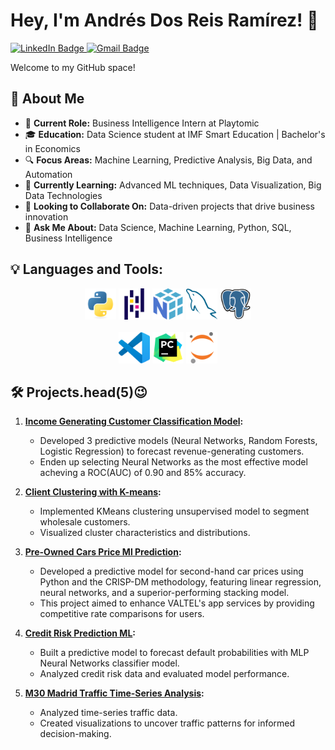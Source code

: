  # Hey, I'm Andrés Dos Reis Ramírez! 👋

<div id="badges">
  <a href="https://www.linkedin.com/in/andresdosreis11/">
    <img src="https://img.shields.io/badge/LinkedIn-blue?style=for-the-badge&logo=linkedin&logoColor=white" alt="LinkedIn Badge"/>
  </a>
  <a href="andresdosreisramirez@gmail.com">
    <img src="https://img.shields.io/badge/Gmail-D14836?style=for-the-badge&logo=gmail&logoColor=white" alt="Gmail Badge"/>
  </a>
</div>

Welcome to my GitHub space!

## 🌟 About Me
- 💼 **Current Role:** Business Intelligence Intern at Playtomic
- 🎓 **Education:** Data Science student at IMF Smart Education | Bachelor's in Economics
- 🔍 **Focus Areas:** Machine Learning, Predictive Analysis, Big Data, and Automation
- 🌱 **Currently Learning:** Advanced ML techniques, Data Visualization, Big Data Technologies
- 👯 **Looking to Collaborate On:** Data-driven projects that drive business innovation
- 💬 **Ask Me About:** Data Science, Machine Learning, Python, SQL, Business Intelligence

## 💡 Languages and Tools:
<div align="center">
  <img src="https://raw.githubusercontent.com/devicons/devicon/master/icons/python/python-original.svg" alt="Python" width="50" height="50"/>
  <img src="https://raw.githubusercontent.com/devicons/devicon/master/icons/pandas/pandas-original.svg" alt="Pandas" width="50" height="50"/>
  <img src="https://raw.githubusercontent.com/devicons/devicon/master/icons/numpy/numpy-original.svg" alt="NumPy" width="50" height="50"/>
  <img src="https://raw.githubusercontent.com/devicons/devicon/master/icons/mysql/mysql-original.svg" alt="MySQL" width="50" height="50"/>
  <img src="https://raw.githubusercontent.com/devicons/devicon/master/icons/postgresql/postgresql-original.svg" alt="PostgreSQL" width="50" height="50"/>
</div>
<br>
<div align="center">
  <img src="https://raw.githubusercontent.com/devicons/devicon/master/icons/vscode/vscode-original.svg" alt="VSCode" width="50" height="50"/>
  <img src="https://raw.githubusercontent.com/devicons/devicon/master/icons/pycharm/pycharm-original.svg" alt="PyCharm" width="50" height="50"/>
  <img src="https://raw.githubusercontent.com/devicons/devicon/master/icons/jupyter/jupyter-original.svg" alt="Jupyter" width="50" height="50"/>
</div>

## 🛠️ Projects.head(5)😉 
1. **[Income Generating Customer Classification Model](https://github.com/andresdr11/Income-Generating-Customer-Prediction-Model):** 
   - Developed 3 predictive models (Neural Networks, Random Forests, Logistic Regression) to forecast revenue-generating customers.
   - Enden up selecting Neural Networks as the most effective model acheving a ROC(AUC) of 0.90 and 85% accuracy.

2. **[Client Clustering with K-means](https://github.com/andresdr11/Client_Clustering_K-means):** 
   - Implemented KMeans clustering unsupervised model to segment wholesale customers.
   - Visualized cluster characteristics and distributions.

3. **[Pre-Owned Cars Price Ml Prediction](https://github.com/andresdr11/Pre_Owned_Cars_Price_Prediction):**
   - Developed a predictive model for second-hand car prices using Python and the CRISP-DM methodology, featuring linear regression,
     neural networks, and a superior-performing stacking model.
   - This project aimed to enhance VALTEL's app services by providing competitive rate comparisons for users.

4. **[Credit Risk Prediction ML](https://github.com/andresdr11/Credit_Risk_Prediction_ML):** 
   - Built a predictive model to forecast default probabilities with MLP Neural Networks classifier model.
   - Analyzed credit risk data and evaluated model performance.

5. **[M30 Madrid Traffic Time-Series Analysis](https://github.com/andresdr11/Trafico_M30_Madrid):** 
   - Analyzed time-series traffic data.
   - Created visualizations to uncover traffic patterns for informed decision-making.

